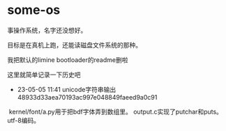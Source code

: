 # some-os

事操作系统，名字还没想好。

目标是在真机上跑，还能读磁盘文件系统的那种。

我把默认的limine bootloader的readme删啦

这里就简单记录一下历史吧

+ 23-05-05 11:41	unicode字符串输出	48933d33aea70193ac997e048849faeed9a0c91

​		kernel/font/a.py用于把bdf字体弄到数组里。
​		output.c实现了putchar和puts。
​		utf-8编码。